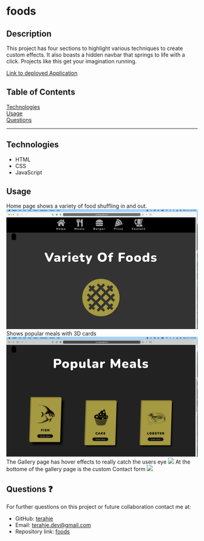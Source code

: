 # foods

## Description

This project has four sections to highlight various techniques to create custom effects. It also boasts a hidden navbar that springs to life with a click. Projects like this get your imagination running.

[Link to deployed Application](https://terahje.github.io/foods/)

## Table of Contents

[Technologies](#technologies)<br>
[Usage](#usage)<br>
[Questions](#questions)<br>

---

## Technologies

- HTML
- CSS
- JavaScript

## Usage

Home page shows a variety of food shuffling in and out.
![](/assets/images/screenshot1.jpg)
Shows popular meals with 3D cards
![](/assets/images/screenshot2.jpg)
The Gallery page has hover effects to really catch the users eye
![](/assets/images/screenshot3.jpg)
At the bottome of the gallery page is the custom Contact form
![](/assets/images/screenshot4.jpg)

## Questions :question:

For further questions on this project or future collaboration contact me at:<br>

- GitHub: [terahje](https://github.com/terahje)
- Email: terahje.dev@gmail.com
- Repository link: [foods](https://github.com/terahje/foods)

